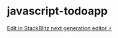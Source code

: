 # javascript-todoapp

[Edit in StackBlitz next generation editor ⚡️](https://stackblitz.com/~/github.com/kuuuuumiiiii/javascript-todoapp)